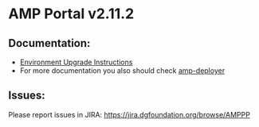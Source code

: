 # AMP Portal v2.11.2

## Documentation:

* [Environment Upgrade Instructions](docs/environment-upgrade.md)
* For more documentation you also should check [amp-deployer](https://github.com/devgateway/amp-deployer)

## Issues:
Please report issues in JIRA: https://jira.dgfoundation.org/browse/AMPPP
